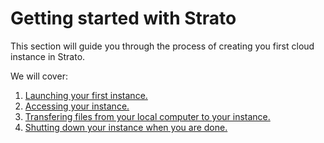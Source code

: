 # Getting started with Strato
This section will guide you through the process of creating you first cloud instance in Strato. 

We will cover: 

   1. [Launching your first instance.](launch_instance.md) 
   2. [Accessing your instance.](access_instance.md)
   3. [Transfering files from your local computer to your instance.](transfer_files.md)
   4. [Shutting down your instance when you are done.](shut_down.md)
